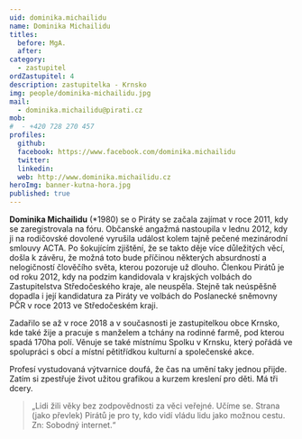 ```yaml
---
uid: dominika.michailidu
name: Dominika Michailidu
titles:
  before: MgA. 
  after:
category:
  - zastupitel
ordZastupitel: 4
description: zastupitelka - Krnsko
img: people/dominika-michailidu.jpg
mail:
  - dominika.michailidu@pirati.cz
mob:
#  - +420 728 270 457
profiles:
  github:
  facebook: https://www.facebook.com/dominika.michailidu
  twitter:
  linkedin:
  web: http://www.dominika.michailidu.cz
heroImg: banner-kutna-hora.jpg
published: true
---
```


**Dominika Michailidu** (*1980) se o Piráty se začala zajímat v roce 2011, kdy se zaregistrovala na fóru. Občanské angažmá nastoupila v lednu 2012, kdy ji na rodičovské dovolené vyrušila událost kolem tajně pečené mezinárodní smlouvy ACTA. Po šokujícím zjištění, že se takto děje více důležitých věcí, došla k závěru, že možná toto bude příčinou některých absurdností a nelogičností člověčího světa, kterou pozoruje už dlouho. Členkou Pirátů je od roku 2012, kdy na podzim kandidovala v krajských volbách do Zastupitelstva Středočeského kraje, ale neuspěla. Stejně tak neúspěšně dopadla i její kandidatura za Piráty ve volbách do Poslanecké sněmovny PČR v roce 2013 ve Středočeském kraji.

Zadařilo se až v roce 2018 a v současnosti je zastupitelkou obce Krnsko, kde také žije a pracuje s manželem a tchány na rodinné farmě, pod kterou spadá 170ha polí. Věnuje se také místnímu Spolku v Krnsku, který pořádá ve spolupráci s obcí a místní pětitřídkou kulturní a společenské akce.

Profesí vystudovaná výtvarnice doufá, že čas na umění taky jednou přijde. Zatím si zpestřuje život užitou grafikou a kurzem kreslení pro děti. Má tři dcery.

> „Lidi žili věky bez zodpovědnosti za věci veřejné. Učíme se. Strana (jako převlek) Pirátů je pro ty, kdo vidí vládu lidu jako možnou cestu. Zn: Sobodný internet.“ 


